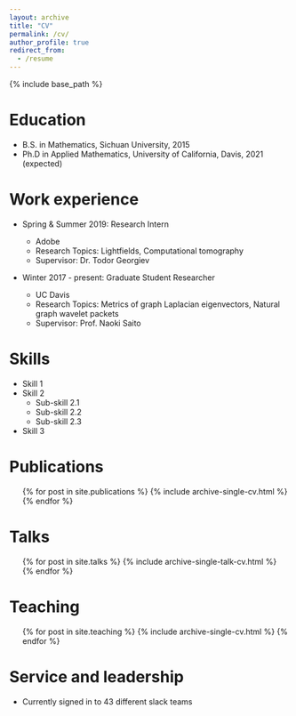 ```yaml
---
layout: archive
title: "CV"
permalink: /cv/
author_profile: true
redirect_from:
  - /resume
---
```


{% include base_path %}

Education
======
* B.S. in Mathematics, Sichuan University, 2015
* Ph.D in Applied Mathematics, University of California, Davis, 2021 (expected)

Work experience
======
* Spring & Summer 2019: Research Intern
  * Adobe
  * Research Topics: Lightfields, Computational tomography
  * Supervisor: Dr. Todor Georgiev

* Winter 2017 - present: Graduate Student Researcher
  * UC Davis
  * Research Topics: Metrics of graph Laplacian eigenvectors, Natural graph wavelet packets
  * Supervisor: Prof. Naoki Saito
  
Skills
======
* Skill 1
* Skill 2
  * Sub-skill 2.1
  * Sub-skill 2.2
  * Sub-skill 2.3
* Skill 3

Publications
======
  <ul>{% for post in site.publications %}
    {% include archive-single-cv.html %}
  {% endfor %}</ul>
  
Talks
======
  <ul>{% for post in site.talks %}
    {% include archive-single-talk-cv.html %}
  {% endfor %}</ul>
  
Teaching
======
  <ul>{% for post in site.teaching %}
    {% include archive-single-cv.html %}
  {% endfor %}</ul>
  
Service and leadership
======
* Currently signed in to 43 different slack teams
